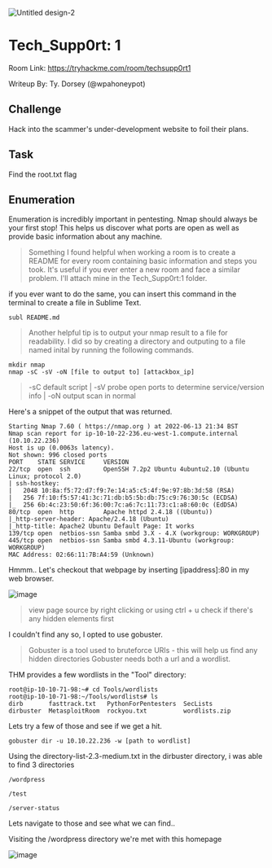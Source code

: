 ![Untitled design-2](https://user-images.githubusercontent.com/36011916/173410739-4230f91a-da73-4f8b-9949-2f2bcebdc0ea.png)
# Tech_Supp0rt: 1
Room Link: https://tryhackme.com/room/techsupp0rt1

Writeup By: Ty. Dorsey (@wpahoneypot)

## Challenge
Hack into the scammer's under-development website to foil their plans. 

## Task
Find the root.txt flag 

## Enumeration
Enumeration is incredibly important in pentesting. Nmap should always be your first stop! 
This helps us discover what ports are open as well as provide basic information about any machine.

> Something I found helpful when working a room is to create a README for every room containing basic information
> and steps you took. It's useful if you ever enter a new room and face a similar problem. I'll attach mine in the Tech_Supp0rt:1 folder.

if you ever want to do the same, you can insert this command in the terminal to create a file in Sublime Text. 
```
subl README.md
```
> Another helpful tip is to output your nmap result to a file for readability. I did so by creating a directory and outputing
> to a file named inital by running the following commands.
```
mkdir nmap
nmap -sC -sV -oN [file to output to] [attackbox_ip]
```
> -sC default script | -sV probe open ports to determine service/version info | -oN output scan in normal

Here's a snippet of the output that was returned. 
```
Starting Nmap 7.60 ( https://nmap.org ) at 2022-06-13 21:34 BST
Nmap scan report for ip-10-10-22-236.eu-west-1.compute.internal (10.10.22.236)
Host is up (0.0063s latency).
Not shown: 996 closed ports
PORT    STATE SERVICE     VERSION
22/tcp  open  ssh         OpenSSH 7.2p2 Ubuntu 4ubuntu2.10 (Ubuntu Linux; protocol 2.0)
| ssh-hostkey: 
|   2048 10:8a:f5:72:d7:f9:7e:14:a5:c5:4f:9e:97:8b:3d:58 (RSA)
|   256 7f:10:f5:57:41:3c:71:db:b5:5b:db:75:c9:76:30:5c (ECDSA)
|_  256 6b:4c:23:50:6f:36:00:7c:a6:7c:11:73:c1:a8:60:0c (EdDSA)
80/tcp  open  http        Apache httpd 2.4.18 ((Ubuntu))
|_http-server-header: Apache/2.4.18 (Ubuntu)
|_http-title: Apache2 Ubuntu Default Page: It works
139/tcp open  netbios-ssn Samba smbd 3.X - 4.X (workgroup: WORKGROUP)
445/tcp open  netbios-ssn Samba smbd 4.3.11-Ubuntu (workgroup: WORKGROUP)
MAC Address: 02:66:11:7B:A4:59 (Unknown)
```
Hmmm.. Let's checkout that webpage by inserting [ipaddress]:80 in my web browser.

![image](https://user-images.githubusercontent.com/36011916/173442865-21a79d8e-541e-48ff-9cae-d26a32c47047.png)

> view page source by right clicking or using ctrl + u
> check if there's any hidden elements first

I couldn't find any so, I opted to use gobuster. 
> Gobuster is a tool used to bruteforce URIs - this will help us find any hidden directories
> Gobuster needs both a url and a wordlist.


THM provides a few wordlists in the "Tool" directory:
```
root@ip-10-10-71-98:~# cd Tools/wordlists
root@ip-10-10-71-98:~/Tools/wordlists# ls
dirb       fasttrack.txt   PythonForPentesters  SecLists
dirbuster  MetasploitRoom  rockyou.txt          wordlists.zip

```
Lets try a few of those and see if we get a hit. 
```
gobuster dir -u 10.10.22.236 -w [path to wordlist]
```
Using the directory-list-2.3-medium.txt in the dirbuster directory, i was able to find 3 directories
```
/wordpress

/test

/server-status
```
Lets navigate to those and see what we can find..

Visiting the /wordpress directory we're met with this homepage

![image](https://user-images.githubusercontent.com/36011916/173446886-085e441c-2a1a-41cc-8069-4f572420be92.png)

